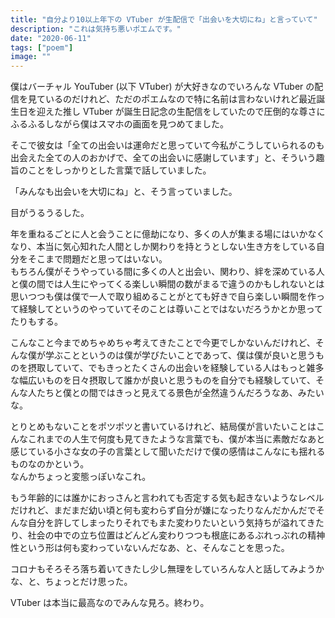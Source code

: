 ```yaml
---
title: "自分より10以上年下の VTuber が生配信で「出会いを大切にね」と言っていて"
description: "これは気持ち悪いポエムです。"
date: "2020-06-11"
tags: ["poem"]
image: ""
---
```


僕はバーチャル YouTuber (以下 VTuber) が大好きなのでいろんな VTuber の配信を見ているのだけれど、ただのポエムなので特に名前は言わないけれど最近誕生日を迎えた推し VTuber が誕生日記念の生配信をしていたので圧倒的な尊さにふるふるしながら僕はスマホの画面を見つめてました。

そこで彼女は「全ての出会いは運命だと思っていて今私がこうしていられるのも出会えた全ての人のおかげで、全ての出会いに感謝しています」と、そういう趣旨のことをしっかりとした言葉で話していました。

「みんなも出会いを大切にね」と、そう言っていました。

目がうるうるした。

年を重ねるごとに人と会うことに億劫になり、多くの人が集まる場にはいかなくなり、本当に気心知れた人間としか関わりを持とうとしない生き方をしている自分をそこまで問題だと思ってはいない。  
もちろん僕がそうやっている間に多くの人と出会い、関わり、絆を深めている人と僕の間では人生にやってくる楽しい瞬間の数がまるで違うのかもしれないとは思いつつも僕は僕で一人で取り組めることがとても好きで自ら楽しい瞬間を作って経験してというのやっていてそのことは尊いことではないだろうかとか思ってたりもする。

こんなこと今までめちゃめちゃ考えてきたことで今更でしかないんだけれど、そんな僕が学ぶことというのは僕が学びたいことであって、僕は僕が良いと思うものを摂取していて、でもきっとたくさんの出会いを経験している人はもっと雑多な幅広いものを日々摂取して誰かが良いと思うものを自分でも経験していて、そんな人たちと僕との間ではきっと見えてる景色が全然違うんだろうなあ、みたいな。

とりとめもないことをポツポツと書いているけれど、結局僕が言いたいことはこんなこれまでの人生で何度も見てきたような言葉でも、僕が本当に素敵だなあと感じている小さな女の子の言葉として聞いただけで僕の感情はこんなにも揺れるものなのかという。  
なんかちょっと変態っぽいなこれ。

もう年齢的には誰かにおっさんと言われても否定する気も起きないようなレベルだけれど、まだまだ幼い頃と何も変わらず自分が嫌になったりなんだかんだでそんな自分を許してしまったりそれでもまた変わりたいという気持ちが溢れてきたり、社会の中での立ち位置はどんどん変わりつつも根底にあるぶれっぶれの精神性という形は何も変わっていないんだなあ、と、そんなことを思った。

コロナもそろそろ落ち着いてきたし少し無理をしていろんな人と話してみようかな、と、ちょっとだけ思った。

VTuber は本当に最高なのでみんな見ろ。終わり。
